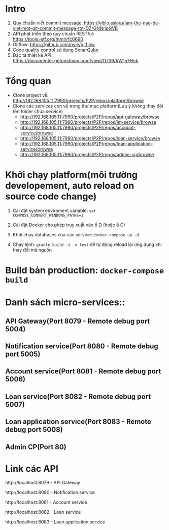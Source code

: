 # Intro
1. Quy chuẩn viết commit message: https://viblo.asia/p/lam-the-nao-de-viet-mot-git-commit-message-tot-DZrGNNnpGVB
2. API phát triển theo quy chuẩn RESTful: https://tools.ietf.org/html/rfc6690
3. Gitflow: https://github.com/nvie/gitflow
4. Code quality control sử dụng SonarQube
5. Đặc tả thiết kế API: https://documenter.getpostman.com/view/11739/RW1gFHck

# Tổng quan
- Clone project về: http://192.168.105.11:7990/projects/P2P/repos/platform/browse
- Clone các services con về trong thư mục platform(Lưu ý không thay đổi tên folder chứa service)
    - http://192.168.105.11:7990/projects/P2P/repos/api-gateway/browse
    - http://192.168.105.11:7990/projects/P2P/repos/im-service/browse
    - http://192.168.105.11:7990/projects/P2P/repos/account-service/browse
    - http://192.168.105.11:7990/projects/P2P/repos/loan-service/browse
    - http://192.168.105.11:7990/projects/P2P/repos/loan-application-service/browse
    - http://192.168.105.11:7990/projects/P2P/repos/admin-cp/browse


# Khởi chạy platform(môi trường developement, auto reload on source code change)
1. Cài đặt system enviroment variable: `set COMPOSE_CONVERT_WINDOWS_PATHS=1`

2. Cài đặt Docker cho phép truy xuất vào ổ D (hoặc ổ C)

3. Khởi chạy databases của các service: `docker-compose up -d`

4. Chạy lệnh: `gradle build -t -x test` để tự động reload lại ứng dụng khi thay đổi mã nguồn


# Build bản production: `docker-compose build`

# Danh sách micro-services::

## API Gateway(Port 8079 - Remote debug port 5004)


## Notification service(Port 8080 - Remote debug port 5005)


## Account service(Port 8081 - Remote debug port 5006)


## Loan service(Port 8082 - Remote debug port 5007)


## Loan application service(Port 8083 - Remote debug port 5008)

## Admin CP(Port 80)

# Link các API

http://localhost:8079 - API Gateway

http://localhost:8080 - Notification service

http://localhost:8081 - Account service

http://localhost:8082 - Loan service

http://localhost:8083 - Loan application service
